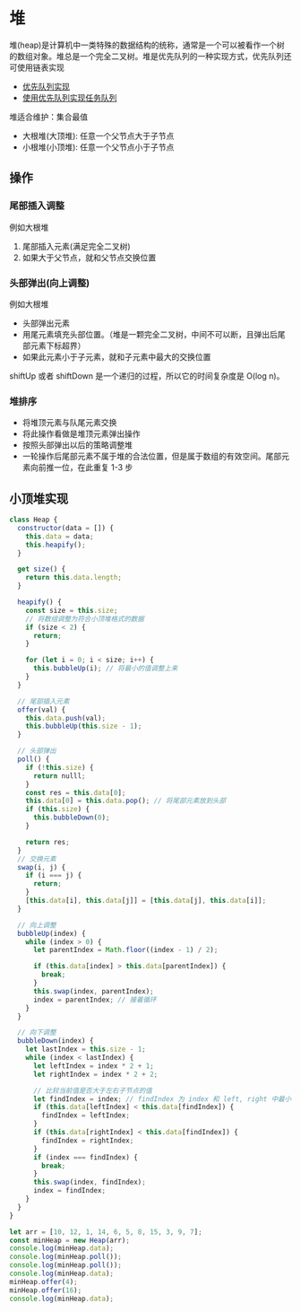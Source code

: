# 堆

堆(heap)是计算机中一类特殊的数据结构的统称，通常是一个可以被看作一个树的数组对象。堆总是一个完全二叉树。堆是优先队列的一种实现方式，优先队列还可使用链表实现

- [优先队列实现](https://github.com/janogonzalez/priorityqueuejs)
- [使用优先队列实现任务队列](https://github.com/Janlaywss/priority-worker-runner)

堆适合维护：集合最值

- 大根堆(大顶堆): 任意一个父节点大于子节点
- 小根堆(小顶堆): 任意一个父节点小于子节点

## 操作

### 尾部插入调整

例如大根堆

1. 尾部插入元素(满足完全二叉树)
2. 如果大于父节点，就和父节点交换位置

### 头部弹出(向上调整)

例如大根堆

- 头部弹出元素
- 用尾元素填充头部位置。（堆是一颗完全二叉树，中间不可以断，且弹出后尾部元素下标超界）
- 如果此元素小于子元素，就和子元素中最大的交换位置

shiftUp 或者 shiftDown 是一个递归的过程，所以它的时间复杂度是 O(log n)。

### 堆排序

- 将堆顶元素与队尾元素交换
- 将此操作看做是堆顶元素弹出操作
- 按照头部弹出以后的策略调整堆
- 一轮操作后尾部元素不属于堆的合法位置，但是属于数组的有效空间。尾部元素向前推一位，在此重复 1-3 步

## 小顶堆实现

```js
class Heap {
  constructor(data = []) {
    this.data = data;
    this.heapify();
  }

  get size() {
    return this.data.length;
  }

  heapify() {
    const size = this.size;
    // 将数组调整为符合小顶堆格式的数据
    if (size < 2) {
      return;
    }

    for (let i = 0; i < size; i++) {
      this.bubbleUp(i); // 将最小的值调整上来
    }
  }

  // 尾部插入元素
  offer(val) {
    this.data.push(val);
    this.bubbleUp(this.size - 1);
  }

  // 头部弹出
  poll() {
    if (!this.size) {
      return nulll;
    }
    const res = this.data[0];
    this.data[0] = this.data.pop(); // 将尾部元素放到头部
    if (this.size) {
      this.bubbleDown(0);
    }

    return res;
  }
  // 交换元素
  swap(i, j) {
    if (i === j) {
      return;
    }
    [this.data[i], this.data[j]] = [this.data[j], this.data[i]];
  }

  // 向上调整
  bubbleUp(index) {
    while (index > 0) {
      let parentIndex = Math.floor((index - 1) / 2);

      if (this.data[index] > this.data[parentIndex]) {
        break;
      }
      this.swap(index, parentIndex);
      index = parentIndex; // 接着循环
    }
  }

  // 向下调整
  bubbleDown(index) {
    let lastIndex = this.size - 1;
    while (index < lastIndex) {
      let leftIndex = index * 2 + 1;
      let rightIndex = index * 2 + 2;

      // 比较当前值是否大于左右子节点的值
      let findIndex = index; // findIndex 为 index 和 left, right 中最小的
      if (this.data[leftIndex] < this.data[findIndex]) {
        findIndex = leftIndex;
      }
      if (this.data[rightIndex] < this.data[findIndex]) {
        findIndex = rightIndex;
      }
      if (index === findIndex) {
        break;
      }
      this.swap(index, findIndex);
      index = findIndex;
    }
  }
}

let arr = [10, 12, 1, 14, 6, 5, 8, 15, 3, 9, 7];
const minHeap = new Heap(arr);
console.log(minHeap.data);
console.log(minHeap.poll());
console.log(minHeap.poll());
console.log(minHeap.data);
minHeap.offer(4);
minHeap.offer(16);
console.log(minHeap.data);
```
